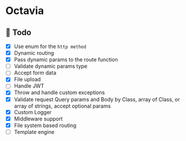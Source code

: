 # Octavia

## 📝 Todo

-   [x] Use enum for the `http method`
-   [x] Dynamic routing
-   [x] Pass dynamic params to the route function
-   [ ] Validate dynamic params type
-   [ ] Accept form data
-   [x] File upload
-   [ ] Handle JWT
-   [x] Throw and handle custom exceptions
-   [x] Validate request Query params and Body by Class, array of Class, or array of strings, accept optional params
-   [x] Custom Logger
-   [x] Middleware support
-   [x] File system based routing
-   [ ] Template engine
